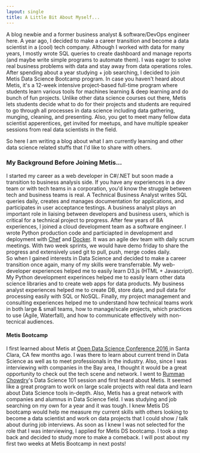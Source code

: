 ```yaml
---
layout: single
title: A Little Bit About Myself...
---
```

<p>
A blog newbie and a former business analyst & software/DevOps engineer here. A year ago, I decided to make a career transition and become a data scientist in a (cool) tech company. Although I worked with data for many years, I mostly wrote SQL queries to create dashboard and manage reports (and maybe write simple programs to automate them). I was eager to solve real business problems with data and stay away from data operations roles. After spending about a year studying + job searching, I decided to join Metis Data Science Bootcamp program. In case you haven't heard about Metis, it's a 12-week intensive project-based full-time program where students learn various tools for machines learning & deep learning and do bunch of fun projects. Unlike other data science courses out there, Metis lets students decide what to do for their projects and students are required to go through all processes in data science including data gathering, munging, cleaning, and presenting. Also, you get to meet many fellow data scientist apperentices, get invited for meetups, and have multiple speaker sessions from real data scientists in the field. 

So here I am writing a blog about what I am currently learning and other data science related stuffs that I'd like to share with others. 
</p>

### My Background Before Joining Metis...
<p>
I started my career as a web developer in C#/.NET but soon made a transition to business analysis side. If you have any experiences in a dev team or with tech teams in a corporation, you'd know the struggle between tech and business teams is real. A Technical Business Analyst writes SQL queries daily, creates and manages documentation for applications, and participates in user acceptance testings. A business analyst plays an important role in liaising between developers and business users, which is critical for a technical project to progress. After few years of BA experiences, I joined a cloud development team as a software engineer. I wrote Python production code and particiapted in development and deployment with <a href='https://www.chef.io/chef/'>Chef</a> and <a href ='https://www.docker.com/'>Docker</a>. It was an agile dev team with daily scrum meetings. With two week sprints, we would have demo friday to share the progress and extensively used git to pull, push, merge codes daily.
<br>
So when I gained interests in Data Science and decided to make a career transition once again, many of my skills were transferrable. 
My web-developer experiences helped me to easily learn D3.js (HTML + Javascript). My Python development experinces helped me to easily learn other data science libraries and to create web apps for data products. My business analyst experiences helped me to create DB, store data, and pull data for processing easily with SQL or NoSQL. Finally, my project management and consulting experiences helped me to understand how technical teams work in both large & small teams, how to manage/scale projects, which practices to use (Agile, Waterfall), and how to communicate effectively with non-tecnical audiences.  <br>

</p>

#### Metis Bootcamp

<p>

I first learned about Metis at <a href='https://www.odsc.com/'>Open Data Science Conference 2016 </a> in Santa Clara, CA few months ago. I was there to learn about current trend in Data Science as well as to meet professionals in the industry. Also, since I was interviewing with companies in the Bay area, I thought it would be a great opportunity to check out the tech scene and network. I went to <a href= 'http://www.rummanchowdhury.com/'>Rumman  Chowdry</a>'s  Data Science 101 session and first heard about Metis. It seemed like a great program to work on large scale projects with real data and learn about Data Science tools in-depth. Also, Metis has a great network with companies and alumnus in Data Science field. I was studying and job searching on my own for a year and it was tough. I knew Metis DS bootcamp would help me measure my current skills with others looking to become a data scientist and work on data projects that I could show / talk about during job interviews. As soon as I knew I was not selected for the role that I was interviewing, I applied for Metis DS bootcamp. I took a step back and decided to study more to make a comeback. I will post about my first two weeks at Metis Bootcamp in next posts!
</p>













